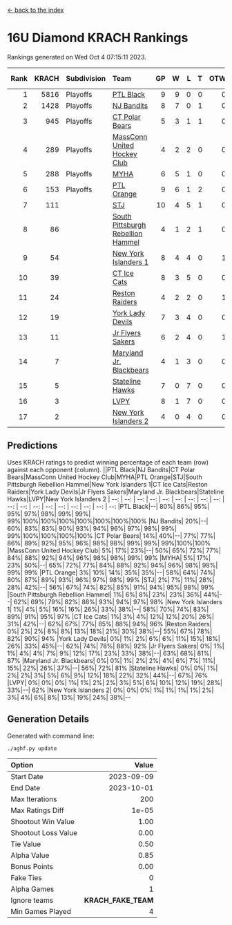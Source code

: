 [<- back to the index](readme.md)
# 16U Diamond KRACH Rankings
Rankings generated on Wed Oct  4 07:15:11 2023.

Rank|KRACH|Subdivision|Team|GP|W|L|T|OTW|OTL|SoS|Exp Wins|Win Diff
---:|---:|:---|:---|---:|---:|---:|---:|---:|---:|---:|---:|---:
1|5816|Playoffs|[PTL Black](https://gamesheetstats.com/seasons/3663/teams/140833/schedule)|9|9|0|0|0|0|96|9.8|-0.0
2|1428|Playoffs|[NJ Bandits](https://gamesheetstats.com/seasons/3663/teams/140836/schedule)|8|7|0|1|0|0|150|8.4|0.0
3|945|Playoffs|[CT Polar Bears](https://gamesheetstats.com/seasons/3663/teams/140834/schedule)|5|3|1|1|0|0|507|4.4|0.0
4|289|Playoffs|[MassConn United Hockey Club](https://gamesheetstats.com/seasons/3663/teams/140835/schedule)|4|2|2|0|0|0|2342|2.8|-0.0
5|288|Playoffs|[MYHA](https://gamesheetstats.com/seasons/3663/teams/140838/schedule)|6|5|1|0|0|0|219|5.9|0.0
6|153|Playoffs|[PTL Orange](https://gamesheetstats.com/seasons/3663/teams/140842/schedule)|9|6|1|2|0|0|51|7.9|0.0
7|111||[STJ](https://gamesheetstats.com/seasons/3663/teams/140841/schedule)|10|4|5|1|0|1|1201|5.4|0.0
8|86||[South Pittsburgh Rebellion Hammel](https://gamesheetstats.com/seasons/3663/teams/140839/schedule)|4|1|2|1|0|0|1385|2.4|0.0
9|54||[New York Islanders 1](https://gamesheetstats.com/seasons/3663/teams/140847/schedule)|8|4|4|0|1|0|230|4.9|0.0
10|39||[CT Ice Cats](https://gamesheetstats.com/seasons/3663/teams/140846/schedule)|8|3|5|0|0|0|890|3.9|0.0
11|24||[Reston Raiders](https://gamesheetstats.com/seasons/3663/teams/140850/schedule)|4|2|2|0|1|0|43|2.9|0.0
12|19||[York Lady Devils](https://gamesheetstats.com/seasons/3663/teams/140845/schedule)|7|3|4|0|0|1|804|3.9|0.0
13|11||[Jr Flyers Sakers](https://gamesheetstats.com/seasons/3663/teams/140843/schedule)|6|2|4|0|1|0|238|2.9|0.0
14|7||[Maryland Jr. Blackbears](https://gamesheetstats.com/seasons/3663/teams/140848/schedule)|4|1|3|0|0|1|1184|1.9|0.0
15|5||[Stateline Hawks](https://gamesheetstats.com/seasons/3663/teams/140840/schedule)|7|0|7|0|0|0|1158|0.9|0.0
16|3||[LVPY](https://gamesheetstats.com/seasons/3663/teams/140844/schedule)|8|1|7|0|0|0|178|1.9|0.0
17|2||[New York Islanders 2](https://gamesheetstats.com/seasons/3663/teams/140851/schedule)|4|0|4|0|0|0|70|0.9|0.0

## Predictions
Uses KRACH ratings to predict winning percentage of each team (row) against each opponent (column).
||PTL Black|NJ Bandits|CT Polar Bears|MassConn United Hockey Club|MYHA|PTL Orange|STJ|South Pittsburgh Rebellion Hammel|New York Islanders 1|CT Ice Cats|Reston Raiders|York Lady Devils|Jr Flyers Sakers|Maryland Jr. Blackbears|Stateline Hawks|LVPY|New York Islanders 2
| --: | --: | --: | --: | --: | --: | --: | --: | --: | --: | --: | --: | --: | --: | --: | --: | --: | --: 
|PTL Black|--| 80%| 86%| 95%| 95%| 97%| 98%| 99%| 99%| 99%|100%|100%|100%|100%|100%|100%|100%
|NJ Bandits| 20%|--| 60%| 83%| 83%| 90%| 93%| 94%| 96%| 97%| 98%| 99%| 99%|100%|100%|100%|100%
|CT Polar Bears| 14%| 40%|--| 77%| 77%| 86%| 89%| 92%| 95%| 96%| 98%| 98%| 99%| 99%| 99%|100%|100%
|MassConn United Hockey Club|  5%| 17%| 23%|--| 50%| 65%| 72%| 77%| 84%| 88%| 92%| 94%| 96%| 98%| 98%| 99%| 99%
|MYHA|  5%| 17%| 23%| 50%|--| 65%| 72%| 77%| 84%| 88%| 92%| 94%| 96%| 98%| 98%| 99%| 99%
|PTL Orange|  3%| 10%| 14%| 35%| 35%|--| 58%| 64%| 74%| 80%| 87%| 89%| 93%| 96%| 97%| 98%| 99%
|STJ|  2%|  7%| 11%| 28%| 28%| 42%|--| 56%| 67%| 74%| 82%| 85%| 91%| 94%| 95%| 98%| 99%
|South Pittsburgh Rebellion Hammel|  1%|  6%|  8%| 23%| 23%| 36%| 44%|--| 62%| 69%| 79%| 82%| 88%| 93%| 94%| 97%| 98%
|New York Islanders 1|  1%|  4%|  5%| 16%| 16%| 26%| 33%| 38%|--| 58%| 70%| 74%| 83%| 89%| 91%| 95%| 97%
|CT Ice Cats|  1%|  3%|  4%| 12%| 12%| 20%| 26%| 31%| 42%|--| 62%| 67%| 77%| 85%| 88%| 94%| 96%
|Reston Raiders|  0%|  2%|  2%|  8%|  8%| 13%| 18%| 21%| 30%| 38%|--| 55%| 67%| 78%| 82%| 90%| 94%
|York Lady Devils|  0%|  1%|  2%|  6%|  6%| 11%| 15%| 18%| 26%| 33%| 45%|--| 62%| 74%| 78%| 88%| 92%
|Jr Flyers Sakers|  0%|  1%|  1%|  4%|  4%|  7%|  9%| 12%| 17%| 23%| 33%| 38%|--| 63%| 68%| 81%| 87%
|Maryland Jr. Blackbears|  0%|  0%|  1%|  2%|  2%|  4%|  6%|  7%| 11%| 15%| 22%| 26%| 37%|--| 56%| 72%| 81%
|Stateline Hawks|  0%|  0%|  1%|  2%|  2%|  3%|  5%|  6%|  9%| 12%| 18%| 22%| 32%| 44%|--| 67%| 76%
|LVPY|  0%|  0%|  0%|  1%|  1%|  2%|  2%|  3%|  5%|  6%| 10%| 12%| 19%| 28%| 33%|--| 62%
|New York Islanders 2|  0%|  0%|  0%|  1%|  1%|  1%|  1%|  2%|  3%|  4%|  6%|  8%| 13%| 19%| 24%| 38%|--

## Generation Details

Generated with command line:
```
./aghf.py update
```

| Option | Value |
| :----- | ----: |
| Start Date | 2023-09-09 |
| End Date | 2023-10-01 |
| Max Iterations | 200 |
| Max Ratings Diff | 1e-05 |
| Shootout Win Value | 1.00 |
| Shootout Loss Value | 0.00 |
| Tie Value | 0.50 |
| Alpha Value | 0.85 |
| Bonus Points | 0.00 |
| Fake Ties | 0 |
| Alpha Games | 1 |
| Ignore teams | __KRACH_FAKE_TEAM__ |
| Min Games Played | 4 |

